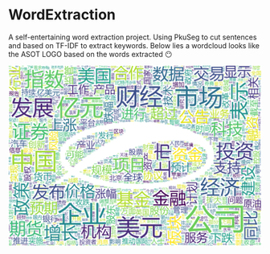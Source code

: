 # WordExtraction
A self-entertaining word extraction project. Using PkuSeg to cut sentences and based on TF-IDF to extract keywords.
Below lies a wordcloud looks like the ASOT LOGO based on the words extracted :no_mouth:

![A wordcloud with ASOT LOGO shape based on the words extracted](https://raw.githubusercontent.com/Slangevar/WordExtraction/master/Wordcloud.png)
